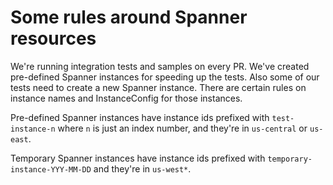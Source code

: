 # Some rules around Spanner resources

We're running integration tests and samples on every PR. We've created
pre-defined Spanner instances for speeding up the tests. Also some of our tests
need to create a new Spanner instance. There are certain rules on instance names
and InstanceConfig for those instances.

Pre-defined Spanner instances have instance ids prefixed with `test-instance-n`
where `n` is just an index number, and they're in `us-central` or `us-east`.

Temporary Spanner instances have instance ids prefixed with
`temporary-instance-YYY-MM-DD` and they're in `us-west*`.
